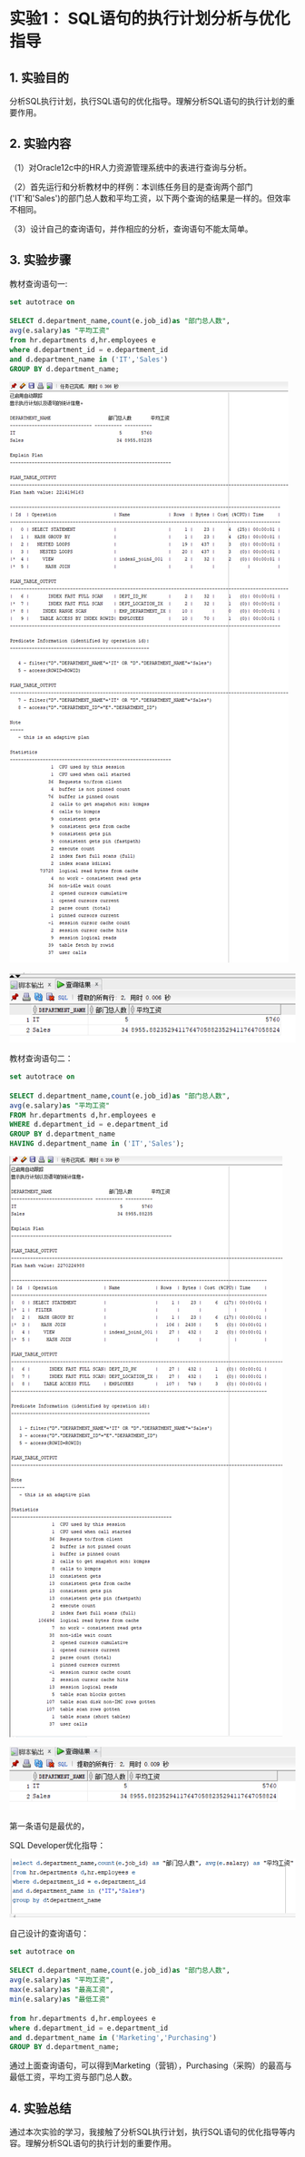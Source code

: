# 实验1： SQL语句的执行计划分析与优化指导

## 1. 实验目的

分析SQL执行计划，执行SQL语句的优化指导。理解分析SQL语句的执行计划的重要作用。

## 2. 实验内容

（1）对Oracle12c中的HR人力资源管理系统中的表进行查询与分析。

（2）首先运行和分析教材中的样例：本训练任务目的是查询两个部门('IT'和'Sales')的部门总人数和平均工资，以下两个查询的结果是一样的。但效率不相同。

（3）设计自己的查询语句，并作相应的分析，查询语句不能太简单。

## 3. 实验步骤

教材查询语句一:

```sql
set autotrace on

SELECT d.department_name,count(e.job_id)as "部门总人数",
avg(e.salary)as "平均工资"
from hr.departments d,hr.employees e
where d.department_id = e.department_id
and d.department_name in ('IT','Sales')
GROUP BY d.department_name;
```

![查询语句一结果图1](pict1.png)

![查询语句一结果图2](pict2.png)

教材查询语句二：

```sql
set autotrace on

SELECT d.department_name,count(e.job_id)as "部门总人数",
avg(e.salary)as "平均工资"
FROM hr.departments d,hr.employees e
WHERE d.department_id = e.department_id
GROUP BY d.department_name
HAVING d.department_name in ('IT','Sales');
```

![查询语句二结果图1](pict3.png)

![查询语句二结果图2](pict4.png)

第一条语句是最优的，

SQL Developer优化指导：

![优化指导截图](pict5.png)

自己设计的查询语句：
```sql
set autotrace on

SELECT d.department_name,count(e.job_id)as "部门总人数",
avg(e.salary)as "平均工资",
max(e.salary)as "最高工资",
min(e.salary)as "最低工资"

from hr.departments d,hr.employees e
where d.department_id = e.department_id
and d.department_name in ('Marketing','Purchasing')
GROUP BY d.department_name;
```
通过上面查询语句，可以得到Marketing（营销），Purchasing（采购）的最高与最低工资，平均工资与部门总人数。

## 4. 实验总结
通过本次实验的学习，我接触了分析SQL执行计划，执行SQL语句的优化指导等内容。理解分析SQL语句的执行计划的重要作用。